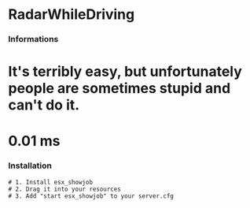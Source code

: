 # RadarWhileDriving

### Informations
# It's terribly easy, but unfortunately people are sometimes stupid and can't do it.
# 0.01 ms

### Installation
```
# 1. Install esx_showjob
# 2. Drag it into your resources
# 3. Add "start esx_showjob" to your server.cfg
```
